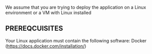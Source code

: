 We assume that you are trying to deploy the application on a Linux environment or a VM with Linux installed

## PREREQCUISITES
Your Linux application must contain the following software: 
Docker (https://docs.docker.com/installation/)




